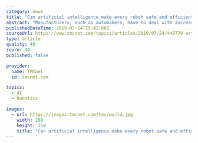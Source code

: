 ```yaml
---
category: news
title: "Can artificial intelligence make every robot safe and efficient?"
abstract: "Manufacturers, such as automakers, have to deal with increasing demands, and are required to drive immediate improvement. Best-in-class manufacturing companies add overtime, outsource, and, most importantly, buy new equipment. To produce high volumes of ..."
publishedDateTime: 2019-07-24T15:42:00Z
sourceUrl: https://www.tmcnet.com/topics/articles/2019/07/24/442770-artificial-intelligence-make-every-robot-safe-efficient.htm
type: article
quality: 40
score: 40
published: false

provider:
  name: TMCnet
  id: tmcnet.com

topics:
  - AI
  - Robotics

images:
  - url: https://images.tmcnet.com/tmc/world.jpg
    width: 280
    height: 150
    title: "Can artificial intelligence make every robot safe and efficient?"
---
```

